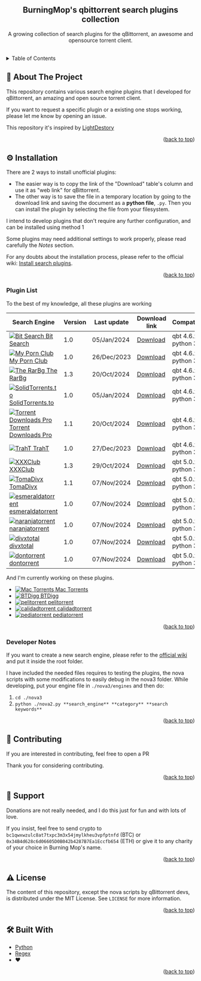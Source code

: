 <a name="readme-top"></a>
<!-- Presentation Block -->
<br />
<div align="center">
  <h2 align="center">BurningMop's qbittorrent search plugins collection</h2>
  <p align="center">
      A growing collection of search plugins for the qBittorrent, an awesome and opensource torrent client.
  </p>
  <br />
</div>

<!-- ToC -->

<details>
  <summary>Table of Contents</summary>
  <ol>
    <li>
      <a href="#book-about-the-project">📖 About The Project</a>
    </li>
    <li><a href="#installation">Installation</a></li>
    <li><a href="#plugin-list">Plugin List</a></li>
    <li><a href="#developer-notes">Developer Notes</a></li>
    <li><a href="#dizzy-contributing">💫 Contributing</a></li>
    <li><a href="#handshake-support">🤝 Support</a></li>
    <li><a href="#warning-license">⚠️ License</a></li>
    <li><a href="#hammer_and_wrench-built-with">🛠️ Built With</a></li>
  </ol>
</details>

<!-- About Block -->

## :book: About The Project

This repository contains various search engine plugins that I developed for qBittorrent, an amazing and open source torrent client.

If you want to request a specific plugin or a existing one stops working, please let me know by opening an issue.

This repository it's inspired by [LightDestory](https://github.com/LightDestory/qBittorrent-Search-Plugins)

<p align="right">(<a href="#readme-top">back to top</a>)</p>

<!-- Setup Block -->

## :gear: Installation

There are 2 ways to install unofficial plugins:

- The easier way is to copy the link of the "Download" table's column and use it as "web link" for qBittorrent.
- The other way is to save the file in a temporary location by going to the download link and saving the document as a **python file**, `.py`. Then you can install the plugin by selecting the file from your filesystem.

I intend to develop plugins that don't require any further configuration, and can be installed using method 1

Some plugins may need additional settings to work properly, please read carefully the _Notes_ section.

For any doubts about the installation process, please refer to the official wiki: [Install search plugins](https://github.com/qbittorrent/search-plugins/wiki/Install-search-plugins).

<p align="right">(<a href="#readme-top">back to top</a>)</p>

### Plugin List

 To the best of my knowledge, all these plugins are working

| Search Engine                                                                                                                                                         | Version | Last update | Download link                                                                                                | Compatibility            |
|-----------------------------------------------------------------------------------------------------------------------------------------------------------------------|---------|-------------|--------------------------------------------------------------------------------------------------------------|--------------------------|
| [![Bit Search](https://www.google.com/s2/favicons?domain=bitsearch.to#.png) Bit Search](https://bitsearch.to/)                                                        | 1.0     | 05/Jan/2024 | [Download](https://raw.githubusercontent.com/BurningMop/qBittorrent-Search-Plugins/main/bitsearch.py)        | qbt 4.6.x / python 3.9.x |
| [![My Porn Club](https://www.google.com/s2/favicons?domain=myporn.club#.png) My Porn Club](https://myporn.club/)                                                      | 1.0     | 26/Dec/2023 | [Download](https://raw.githubusercontent.com/BurningMop/qBittorrent-Search-Plugins/main/mypornclub.py)       | qbt 4.6.x / python 3.9.x |
| [![The RarBg](https://www.google.com/s2/favicons?domain=therarbg.com#.png) The RarBg](https://therarbg.com/)                                                          | 1.3     | 20/Oct/2024 | [Download](https://raw.githubusercontent.com/BurningMop/qBittorrent-Search-Plugins/main/therarbg.py)         | qbt 4.6.x / python 3.9.x |
| [![SolidTorrents.to](https://www.google.com/s2/favicons?domain=solidtorrents.to#.png) SolidTorrents.to](https://solidtorrents.to/)                                    | 1.0     | 05/Jan/2024 | [Download](https://raw.githubusercontent.com/BurningMop/qBittorrent-Search-Plugins/main/solidtorrents.py)    | qbt 4.6.x / python 3.9.x |
| [![Torrent Downloads Pro](https://www.google.com/s2/favicons?domain=torrentdownloads.pro#.png) Torrent Downloads Pro](https://torrentdownloads.pro/)                  | 1.1     | 20/Oct/2024 | [Download](https://raw.githubusercontent.com/BurningMop/qBittorrent-Search-Plugins/main/torrentdownloads.py) | qbt 4.6.x / python 3.9.x |
| [![TrahT](https://www.google.com/s2/favicons?domain=traht.org#.png) TrahT](https://traht.org/)                                                                        | 1.0     | 27/Dec/2023 | [Download](https://raw.githubusercontent.com/BurningMop/qBittorrent-Search-Plugins/main/traht.py)            | qbt 4.6.x / python 3.9.x |
| [![XXXClub](https://www.google.com/s2/favicons?domain=xxxclub.to#.png) XXXClub](https://xxxclub.to/)                                                                  | 1.3     | 29/Oct/2024 | [Download](https://raw.githubusercontent.com/BurningMop/qBittorrent-Search-Plugins/main/xxxclubto.py)        | qbt 5.0.x / python 3.9.x |
| [![TomaDivx](https://www.google.com/s2/favicons?domain=tomadivx.net#.png) TomaDivx](https://tomadivx.net/)                                                            | 1.1     | 07/Nov/2024 | [Download](https://raw.githubusercontent.com/BurningMop/qBittorrent-Search-Plugins/main/tomadivx.py)         | qbt 5.0.x / python 3.9.x |
| [![esmeraldatorrent](https://www.google.com/s2/favicons?domain=esmeraldatorrent.com#.png) esmeraldatorrent](https://esmeraldatorrent.com/)                            | 1.0     | 07/Nov/2024 | [Download](https://raw.githubusercontent.com/BurningMop/qBittorrent-Search-Plugins/main/esmeraldatorrent.py) | qbt 5.0.x / python 3.9.x |
| [![naranjatorrent](https://www.google.com/s2/favicons?domain=naranjatorrent.com#.png) naranjatorrent](https://naranjatorrent.com/)                                    | 1.0     | 07/Nov/2024 | [Download](https://raw.githubusercontent.com/BurningMop/qBittorrent-Search-Plugins/main/naranjatorrent.py)         | qbt 5.0.x / python 3.9.x |
| [![divxtotal](https://www.google.com/s2/favicons?domain=divxtotal.wtf#.png) divxtotal](https://divxtotal.wtf/)                                                           | 1.0     | 07/Nov/2024 | [Download](https://raw.githubusercontent.com/BurningMop/qBittorrent-Search-Plugins/main/divxtotal.py)         | qbt 5.0.x / python 3.9.x |
| [![dontorrent](https://www.google.com/s2/favicons?domain=dontorrent.equipment#.png) dontorrent](https://dontorrent.equipment/)                                                          | 1.0     | 07/Nov/2024 | [Download](https://raw.githubusercontent.com/BurningMop/qBittorrent-Search-Plugins/main/dontorrent.py)         | qbt 5.0.x / python 3.9.x |

 And I'm currently working on these plugins.

* [![Mac Torrents](https://www.google.com/s2/favicons?domain=torrentmac.net#.png) Mac Torrents](https://torrentmac.net/)
* [![BTDigg](https://www.google.com/s2/favicons?domain=btdig.com#.png) BTDigg](https://btdig.com/)
* [![pelitorrent](https://www.google.com/s2/favicons?domain=pelitorrent.com#.png) pelitorrent](https://pelitorrent.com/)
* [![calidadtorrent](https://www.google.com/s2/favicons?domain=calidadtorrent.com#.png) calidadtorrent](https://calidadtorrent.com/)
* [![pediatorrent](https://www.google.com/s2/favicons?domain=pediatorrent.com#.png) pediatorrent](https://pediatorrent.com/)

<p align="right">(<a href="#readme-top">back to top</a>)</p>

### Developer Notes

If you want to create a new search engine, please refer to the [official wiki](https://github.com/qbittorrent/search-plugins/wiki/How-to-write-a-search-plugin#python-class-file-structure)
and put it inside the root folder.

I have included the needed files requires to testing the plugins, the nova scripts with some modifications to easily debug in the nova3 folder.
While developing, put your engine file in `./nova3/engines` and then do:

1. `cd ./nova3`
2. `python ./nova2.py **search_engine** **category** **search keywords**`
 
<p align="right">(<a href="#readme-top">back to top</a>)</p>

<!-- Contribute Block -->

## :dizzy: Contributing

If you are interested in contributing, feel free to open a PR

Thank you for considering contributing.

<p align="right">(<a href="#readme-top">back to top</a>)</p>

<!-- Support Block -->

## :handshake: Support

 Donations are not really needed, and I do this just for fun and with lots of love. 

 If you insist, feel free to send crypto to `bc1qwxwzulc8at7txpc3m3x54jmylkheu3vpfptnfd` (BTC) or `0x34B4d628c6d06605D0B042b4287B7Ea1Eccfb654` (ETH) or give it to any charity of your choice in Burning Mop's name.

<p align="right">(<a href="#readme-top">back to top</a>)</p>

<!-- License Block -->

## :warning: License

The content of this repository, except the nova scripts by qBittorrent devs, is distributed under the MIT License. See `LICENSE` for more information.

<p align="right">(<a href="#readme-top">back to top</a>)</p>

<!-- Built With Block -->

## :hammer_and_wrench: Built With

- [Python](https://www.python.org/)
- [Regex](https://en.wikipedia.org/wiki/Regular_expression)
- :heart:

<p align="right">(<a href="#readme-top">back to top</a>)</p>
